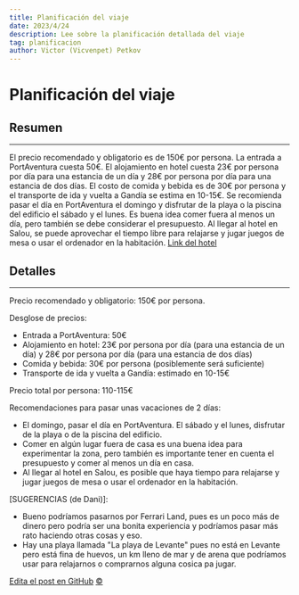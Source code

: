 ```yaml
---
title: Planificación del viaje
date: 2023/4/24
description: Lee sobre la planificación detallada del viaje
tag: planificacion
author: Victor (Vicvenpet) Petkov
---
```


# Planificación del viaje

## Resumen
---

El precio recomendado y obligatorio es de 150€ por persona. La entrada a PortAventura cuesta 50€. El alojamiento en hotel cuesta 23€ por persona por día para una estancia de un día y 28€ por persona por día para una estancia de dos días. El costo de comida y bebida es de 30€ por persona y el transporte de ida y vuelta a Gandía se estima en 10-15€. Se recomienda pasar el día en PortAventura el domingo y disfrutar de la playa o la piscina del edificio el sábado y el lunes. Es buena idea comer fuera al menos un día, pero también se debe considerar el presupuesto. Al llegar al hotel en Salou, se puede aprovechar el tiempo libre para relajarse y jugar juegos de mesa o usar el ordenador en la habitación. [Link del hotel](https://www.booking.com/hotel/es/salou-apartamentos-4-you.es.html?aid=311090&label=hotel-92495-es-5jjTdOUVlwpLEdo9oRARWQS161726684054%3Apl%3Ata%3Ap1%3Ap2%3Aac%3Aap%3Aneg%3Afi%3Atikwd-1796246675%3Alp9049247%3Ali%3Adec%3Adm%3Appccp%3DUmFuZG9tSVYkc2RlIyh9YcGt_tphEo8pawEozW2KQ80&sid=9c749fb190aec188206f836c92044afb&all_sr_blocks=642071211_353184835_6_0_0&checkin=2023-06-17&checkout=2023-06-18&dest_id=-400284&dest_type=city&dist=0&group_adults=6&group_children=0&hapos=1&highlighted_blocks=642071211_353184835_6_0_0&hpos=1&matching_block_id=642071211_353184835_6_0_0&no_rooms=2&req_adults=6&req_children=0&room1=A%2CA%2CA&room2=A%2CA%2CA&sb_price_type=total&sr_order=popularity&sr_pri_blocks=642071211_353184835_6_0_0__13660&srepoch=1682351241&srpvid=b70e6f04db9501ee&type=total&ucfs=1&activeTab=main)

## Detalles
---

Precio recomendado y obligatorio: 150€ por persona.

Desglose de precios:

- Entrada a PortAventura: 50€
- Alojamiento en hotel: 23€ por persona por día (para una estancia de un día) y 28€ por persona por día (para una estancia de dos días)
- Comida y bebida: 30€ por persona (posiblemente será suficiente)
- Transporte de ida y vuelta a Gandía: estimado en 10-15€

Precio total por persona: 110-115€

Recomendaciones para pasar unas vacaciones de 2 días:

- El domingo, pasar el día en PortAventura. El sábado y el lunes, disfrutar de la playa o de la piscina del edificio.
- Comer en algún lugar fuera de casa es una buena idea para experimentar la zona, pero también es importante tener en cuenta el presupuesto y comer al menos un día en casa.
- Al llegar al hotel en Salou, es posible que haya tiempo para relajarse y jugar juegos de mesa o usar el ordenador en la habitación.

[SUGERENCIAS (de Dani)]: 
- Bueno podríamos pasarnos por Ferrari Land, pues es un poco más de dinero pero podría ser una bonita experiencia y podríamos pasar más rato haciendo otras cosas y eso.
- Hay una playa llamada "La playa de Levante" pues no está en Levante pero está fina de huevos, un km lleno de mar y de arena que podríamos usar para relajarnos o comprarnos alguna cosica pa jugar.

[Edita el post en GitHub](https://github.com/vicvenpet/itinerario/edit/master/pages/posts/pages.md)
<a class="top-link hide" href="#copyright">©</a>
<a name="copyright"></a>
